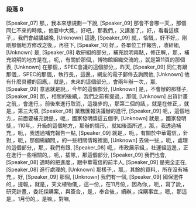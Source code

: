 ### 段落 8

[Speaker_07] 那,，我本來想規劃一下說,
[Speaker_09] 那會不會哪一天,，那個同仁不來的時候,，他要中大獎,，好吧,，那我們,，又講差了,，好,，看看這樣子,，我們會越講越晚,
[Unknown] 這邊,
[Speaker_09] 就,，恰惜,，好不好,，剛剛那個地方修改之後,，再往下,
[Speaker_10] 好,，各單位工作報告,，收研組,
[Unknown] 是,
[Speaker_08] 收研組的部分,，補充說明兩點,，修正解,，那,，補充說明的地方是在,，呃,，有關於那個,，博物館組織交流的,，就是第11頁的那個表,
[Unknown] 在那個,，SPEC會議的這個部分,，昨天,
[Speaker_09] 同仁有跟那個,，SPEC的那個,，執行長,，這邊,，網友的電子郵件去詢問他,
[Unknown] 他有什麼具體的回應,，就是,，未來的這個部分,，會兩年辦一次,，那,
[Speaker_09] 意思就是說,，今年的這個部分,
[Unknown] 是,，不會辦的那樣子,
[Speaker_09] 那,，相關的後續,，我們之前有提過,，那個,
[Unknown] 出貨計畫之前,，會進行,，前後來進行取消,，這幾步的,，那第二個的話,，就是在修正,，就是,，第三大項,
[Speaker_08] 業務匯報決議辦的進行,
[Speaker_09] 呃,，這個地方,，前面要補充說是,，呃,，國家發明獎這五個字,
[Unknown] 就是,，國家發明獎,，110年,，升級的這個地方,，那辦的情形,，就如後面所述,，那,，我透過補充,，呃,，我透過補充報告一點,
[Speaker_09] 就是,，呃,，有關於中華電信,，針對,，呃,，那個楊顧問,，的一些相關情報裡面,
[Unknown] 去做一些,，呃,，處理的這個部分,，那,，我們有跟,
[Speaker_08] 呃,，市政展示組,，社運組這邊,，正在進行一些相關的,，呃,，插隊,，那這個部分,
[Speaker_09] 我們也會,
[Speaker_08] 適時的把進度,，跟中華電信的前半人,
[Speaker_09] 是完全正在,
[Speaker_08] 進行處理的,
[Unknown] 那樣子,，那,，其餘的資料,，所在沒有補充,，好,
[Speaker_09] 那個,
[Unknown] 我們有一個,
[Speaker_09] 國保選件的,，提報,，就是,，天文植物儀,，這一份,，在11月份,，因為你,，呃,，寫了說,，研究計畫,，委託採購案,，與簽合,，是,，奉合後,，續辦,，採購事宜,，嗯,，那這是,，1月份的,，是嘛,，對嘛,